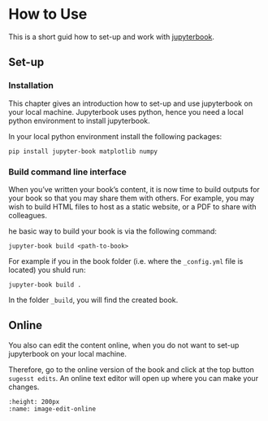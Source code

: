 # How to Use

This is a short guid how to set-up and work with [jupyterbook](https://jupyterbook.org/intro.html).

## Set-up

### Installation

This chapter gives an introduction how to set-up and use jupyterbook on your local machine. Jupyterbook uses python, hence you need a local python environment to install jupyterbook.

In your local python environment install the following packages:

```
pip install jupyter-book matplotlib numpy
```

### Build command line interface

When you’ve written your book’s content, it is now time to build outputs for your book so that you may share them with others. For example, you may wish to build HTML files to host as a static website, or a PDF to share with colleagues.

he basic way to build your book is via the following command:

```
jupyter-book build <path-to-book>
```

For example if you in the book folder (i.e. where the `_config.yml` file is located) you shuld run:

```
jupyter-book build .
```

In the folder `_build`, you will find the created book.

## Online

You also can edit the content online, when you do not want to set-up jupyterbook on your local machine.

Therefore, go to the online version of the book and click at the top button `sugesst edits`. An online text editor will open up where you can make your changes. 


```{image} images/edit-online.png
:height: 200px
:name: image-edit-online
```

